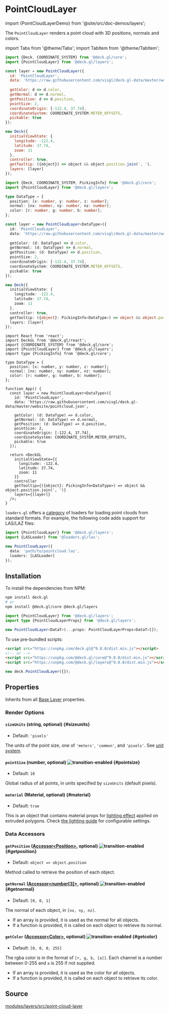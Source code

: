 # PointCloudLayer

import {PointCloudLayerDemo} from '@site/src/doc-demos/layers';

<PointCloudLayerDemo />

The `PointCloudLayer` renders a point cloud with 3D positions, normals and colors.

import Tabs from '@theme/Tabs';
import TabItem from '@theme/TabItem';

<Tabs groupId="language">
  <TabItem value="js" label="JavaScript">

```js
import {Deck, COORDINATE_SYSTEM} from '@deck.gl/core';
import {PointCloudLayer} from '@deck.gl/layers';

const layer = new PointCloudLayer({
  id: 'PointCloudLayer',
  data: 'https://raw.githubusercontent.com/visgl/deck.gl-data/master/website/pointcloud.json',
  
  getColor: d => d.color,
  getNormal: d => d.normal,
  getPosition: d => d.position,
  pointSize: 2,
  coordinateOrigin: [-122.4, 37.74],
  coordinateSystem: COORDINATE_SYSTEM.METER_OFFSETS,
  pickable: true
});

new Deck({
  initialViewState: {
    longitude: -122.4,
    latitude: 37.74,
    zoom: 11
  },
  controller: true,
  getTooltip: ({object}) => object && object.position.join(', '),
  layers: [layer]
});
```

  </TabItem>
  <TabItem value="ts" label="TypeScript">

```ts
import {Deck, COORDINATE_SYSTEM, PickingInfo} from '@deck.gl/core';
import {PointCloudLayer} from '@deck.gl/layers';

type DataType = {
  position: [x: number, y: number, z: number];
  normal: [nx: number, ny: number, nz: number];
  color: [r: number, g: number, b: number];
};

const layer = new PointCloudLayer<DataType>({
  id: 'PointCloudLayer',
  data: 'https://raw.githubusercontent.com/visgl/deck.gl-data/master/website/pointcloud.json',
  
  getColor: (d: DataType) => d.color,
  getNormal: (d: DataType) => d.normal,
  getPosition: (d: DataType) => d.position,
  pointSize: 2,
  coordinateOrigin: [-122.4, 37.74],
  coordinateSystem: COORDINATE_SYSTEM.METER_OFFSETS,
  pickable: true
});

new Deck({
  initialViewState: {
    longitude: -122.4,
    latitude: 37.74,
    zoom: 11
  },
  controller: true,
  getTooltip: ({object}: PickingInfo<DataType>) => object && object.position.join(', '),
  layers: [layer]
});
```

  </TabItem>
  <TabItem value="react" label="React">

```tsx
import React from 'react';
import DeckGL from '@deck.gl/react';
import {COORDINATE_SYSTEM} from '@deck.gl/core';
import {PointCloudLayer} from '@deck.gl/layers';
import type {PickingInfo} from '@deck.gl/core';

type DataType = {
  position: [x: number, y: number, z: number];
  normal: [nx: number, ny: number, nz: number];
  color: [r: number, g: number, b: number];
};

function App() {
  const layer = new PointCloudLayer<DataType>({
    id: 'PointCloudLayer',
    data: 'https://raw.githubusercontent.com/visgl/deck.gl-data/master/website/pointcloud.json',
    
    getColor: (d: DataType) => d.color,
    getNormal: (d: DataType) => d.normal,
    getPosition: (d: DataType) => d.position,
    pointSize: 2,
    coordinateOrigin: [-122.4, 37.74],
    coordinateSystem: COORDINATE_SYSTEM.METER_OFFSETS,
    pickable: true
  });

  return <DeckGL
    initialViewState={{
      longitude: -122.4,
      latitude: 37.74,
      zoom: 11
    }}
    controller
    getTooltip={({object}: PickingInfo<DataType>) => object && object.position.join(', ')}
    layers={[layer]}
  />;
}
```

  </TabItem>
</Tabs>


`loaders.gl` offers a [category](https://loaders.gl/docs/specifications/category-mesh) of loaders for loading point clouds from standard formats. For example, the following code adds support for LAS/LAZ files:

```ts
import {PointCloudLayer} from '@deck.gl/layers';
import {LASLoader} from '@loaders.gl/las';

new PointCloudLayer({
  data: 'path/to/pointcloud.laz',
  loaders: [LASLoader]
});
```

## Installation

To install the dependencies from NPM:

```bash
npm install deck.gl
# or
npm install @deck.gl/core @deck.gl/layers
```

```ts
import {PointCloudLayer} from '@deck.gl/layers';
import type {PointCloudLayerProps} from '@deck.gl/layers';

new PointCloudLayer<DataT>(...props: PointCloudLayerProps<DataT>[]);
```

To use pre-bundled scripts:

```html
<script src="https://unpkg.com/deck.gl@^9.0.0/dist.min.js"></script>
<!-- or -->
<script src="https://unpkg.com/@deck.gl/core@^9.0.0/dist.min.js"></script>
<script src="https://unpkg.com/@deck.gl/layers@^9.0.0/dist.min.js"></script>
```

```js
new deck.PointCloudLayer({});
```

## Properties

Inherits from all [Base Layer](../core/layer.md) properties.

### Render Options

#### `sizeUnits` (string, optional) {#sizeunits}

* Default: `'pixels'`

The units of the point size, one of `'meters'`, `'common'`, and `'pixels'`. See [unit system](../../developer-guide/coordinate-systems.md#supported-units).

#### `pointSize` (number, optional) ![transition-enabled](https://img.shields.io/badge/transition-enabled-green.svg?style=flat-square") {#pointsize}

* Default: `10`

Global radius of all points, in units specified by `sizeUnits` (default pixels).

#### `material` (Material, optional) {#material}

* Default: `true`

This is an object that contains material props for [lighting effect](../core/lighting-effect.md) applied on extruded polygons.
Check [the lighting guide](../../developer-guide/using-effects.md#material-settings) for configurable settings.

### Data Accessors

#### `getPosition` ([Accessor&lt;Position&gt;](../../developer-guide/using-layers.md#accessors), optional) ![transition-enabled](https://img.shields.io/badge/transition-enabled-green.svg?style=flat-square") {#getposition}

* Default: `object => object.position`

Method called to retrieve the position of each object.

#### `getNormal` ([Accessor&lt;number[3]&gt;](../../developer-guide/using-layers.md#accessors), optional) ![transition-enabled](https://img.shields.io/badge/transition-enabled-green.svg?style=flat-square") {#getnormal}

* Default: `[0, 0, 1]`

The normal of each object, in `[nx, ny, nz]`.

* If an array is provided, it is used as the normal for all objects.
* If a function is provided, it is called on each object to retrieve its normal.


#### `getColor` ([Accessor&lt;Color&gt;](../../developer-guide/using-layers.md#accessors), optional) ![transition-enabled](https://img.shields.io/badge/transition-enabled-green.svg?style=flat-square") {#getcolor}

* Default: `[0, 0, 0, 255]`

The rgba color is in the format of `[r, g, b, [a]]`. Each channel is a number between 0-255 and `a` is 255 if not supplied.

* If an array is provided, it is used as the color for all objects.
* If a function is provided, it is called on each object to retrieve its color.

## Source

[modules/layers/src/point-cloud-layer](https://github.com/visgl/deck.gl/tree/master/modules/layers/src/point-cloud-layer)
